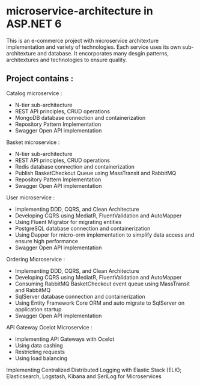 # microservice-architecture in ASP.NET 6

This is an e-commerce project with microservice architexture implementation and variety of technologies.
Each service uses its own sub-architexture and database.
It encorporates many desgin patterns, architextures and technologies to ensure quality.

## Project contains :

Catalog microservice :
- N-tier sub-architecture
- REST API principles, CRUD operations
- MongoDB database connection and containerization
- Repository Pattern Implementation
- Swagger Open API implementation

Basket microservice :
- N-tier sub-architecture
- REST API principles, CRUD operations
- Redis database connection and containerization
- Publish BasketCheckout Queue using MassTransit and RabbitMQ
- Repository Pattern Implementation
- Swagger Open API implementation

User microservice :
- Implementing DDD, CQRS, and Clean Architecture
- Developing CQRS using MediatR, FluentValidation and AutoMapper
- Using Fluent Migrator for migrating entities
- PostgreSQL database connection and containerization
- Using Dapper for micro-orm implementation to simplify data access and ensure high performance
- Swagger Open API implementation

Ordering Microservice :
- Implementing DDD, CQRS, and Clean Architecture
- Developing CQRS using MediatR, FluentValidation and AutoMapper
- Consuming RabbitMQ BasketCheckout event queue using MassTransit and RabbitMQ 
- SqlServer database connection and containerization
- Using Entity Framework Core ORM and auto migrate to SqlServer on application startup
- Swagger Open API implementation

API Gateway Ocelot Microservice :
- Implementing API Gateways with Ocelot
- Using data cashing 
- Restricting requests
- Using load balancing

Implementing Centralized Distributed Logging with Elastic Stack (ELK); Elasticsearch, Logstash, Kibana and SeriLog for Microservices
